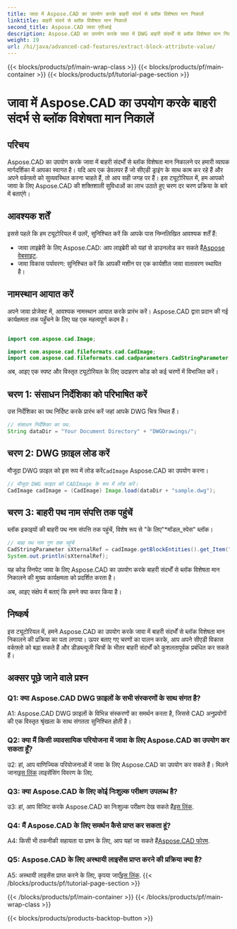 ```yaml
---
title: जावा में Aspose.CAD का उपयोग करके बाहरी संदर्भ से ब्लॉक विशेषता मान निकालें
linktitle: बाहरी संदर्भ से ब्लॉक विशेषता मान निकालें
second_title: Aspose.CAD जावा एपीआई
description: Aspose.CAD का उपयोग करके जावा में DWG बाहरी संदर्भों से ब्लॉक विशेषता मान निकालने पर हमारा ट्यूटोरियल देखें। अपने CAD विकास वर्कफ़्लो को सहजता से बढ़ाएँ।
weight: 19
url: /hi/java/advanced-cad-features/extract-block-attribute-value/
---
```


{{< blocks/products/pf/main-wrap-class >}}
{{< blocks/products/pf/main-container >}}
{{< blocks/products/pf/tutorial-page-section >}}

# जावा में Aspose.CAD का उपयोग करके बाहरी संदर्भ से ब्लॉक विशेषता मान निकालें

## परिचय

Aspose.CAD का उपयोग करके जावा में बाहरी संदर्भों से ब्लॉक विशेषता मान निकालने पर हमारी व्यापक मार्गदर्शिका में आपका स्वागत है। यदि आप एक डेवलपर हैं जो सीएडी ड्राइंग के साथ काम कर रहे हैं और अपने वर्कफ़्लो को सुव्यवस्थित करना चाहते हैं, तो आप सही जगह पर हैं। इस ट्यूटोरियल में, हम आपको जावा के लिए Aspose.CAD की शक्तिशाली सुविधाओं का लाभ उठाते हुए चरण दर चरण प्रक्रिया के बारे में बताएंगे।

## आवश्यक शर्तें

इससे पहले कि हम ट्यूटोरियल में उतरें, सुनिश्चित करें कि आपके पास निम्नलिखित आवश्यक शर्तें हैं:

-  जावा लाइब्रेरी के लिए Aspose.CAD: आप लाइब्रेरी को यहां से डाउनलोड कर सकते हैं[Aspose वेबसाइट](https://releases.aspose.com/cad/java/).
- जावा विकास पर्यावरण: सुनिश्चित करें कि आपकी मशीन पर एक कार्यशील जावा वातावरण स्थापित है।

## नामस्थान आयात करें

अपने जावा प्रोजेक्ट में, आवश्यक नामस्थान आयात करके प्रारंभ करें। Aspose.CAD द्वारा प्रदान की गई कार्यक्षमता तक पहुँचने के लिए यह एक महत्वपूर्ण कदम है।

```java

import com.aspose.cad.Image;

import com.aspose.cad.fileformats.cad.CadImage;
import com.aspose.cad.fileformats.cad.cadparameters.CadStringParameter;
```

अब, आइए एक स्पष्ट और विस्तृत ट्यूटोरियल के लिए उदाहरण कोड को कई चरणों में विभाजित करें।

## चरण 1: संसाधन निर्देशिका को परिभाषित करें

उस निर्देशिका का पथ निर्दिष्ट करके प्रारंभ करें जहां आपके DWG चित्र स्थित हैं।

```java
// संसाधन निर्देशिका का पथ.
String dataDir = "Your Document Directory" + "DWGDrawings/";
```

## चरण 2: DWG फ़ाइल लोड करें

मौजूदा DWG फ़ाइल को इस रूप में लोड करें`CadImage` Aspose.CAD का उपयोग करना।

```java
// मौजूदा DWG फ़ाइल को CADImage के रूप में लोड करें।
CadImage cadImage = (CadImage) Image.load(dataDir + "sample.dwg");
```

## चरण 3: बाहरी पथ नाम संपत्ति तक पहुंचें

ब्लॉक इकाइयों की बाहरी पथ नाम संपत्ति तक पहुंचें, विशेष रूप से "के लिए"*मॉडल_स्पेस" ब्लॉक।

```java
// बाह्य पथ नाम गुण तक पहुंचें
CadStringParameter sXternalRef = cadImage.getBlockEntities().get_Item("*MODEL_SPACE").getXRefPathName();
System.out.println(sXternalRef);
```

यह कोड स्निपेट जावा के लिए Aspose.CAD का उपयोग करके बाहरी संदर्भों से ब्लॉक विशेषता मान निकालने की मुख्य कार्यक्षमता को प्रदर्शित करता है।

अब, आइए संक्षेप में बताएं कि हमने क्या कवर किया है।

## निष्कर्ष

इस ट्यूटोरियल में, हमने Aspose.CAD का उपयोग करके जावा में बाहरी संदर्भों से ब्लॉक विशेषता मान निकालने की प्रक्रिया का पता लगाया। ऊपर बताए गए चरणों का पालन करके, आप अपने सीएडी विकास वर्कफ़्लो को बढ़ा सकते हैं और डीडब्ल्यूजी चित्रों के भीतर बाहरी संदर्भों को कुशलतापूर्वक प्रबंधित कर सकते हैं।

## अक्सर पूछे जाने वाले प्रश्न

### Q1: क्या Aspose.CAD DWG फ़ाइलों के सभी संस्करणों के साथ संगत है?

A1: Aspose.CAD DWG फ़ाइलों के विभिन्न संस्करणों का समर्थन करता है, जिससे CAD अनुप्रयोगों की एक विस्तृत श्रृंखला के साथ संगतता सुनिश्चित होती है।

### Q2: क्या मैं किसी व्यावसायिक परियोजना में जावा के लिए Aspose.CAD का उपयोग कर सकता हूँ?

 उ2: हां, आप वाणिज्यिक परियोजनाओं में जावा के लिए Aspose.CAD का उपयोग कर सकते हैं। मिलने जाना[इस लिंक](https://purchase.aspose.com/buy) लाइसेंसिंग विवरण के लिए.

### Q3: क्या Aspose.CAD के लिए कोई निःशुल्क परीक्षण उपलब्ध है?

 उ3: हां, आप विजिट करके Aspose.CAD का निःशुल्क परीक्षण देख सकते हैं[इस लिंक](https://releases.aspose.com/).

### Q4: मैं Aspose.CAD के लिए समर्थन कैसे प्राप्त कर सकता हूं?

 A4: किसी भी तकनीकी सहायता या प्रश्न के लिए, आप यहां जा सकते हैं[Aspose.CAD फोरम](https://forum.aspose.com/c/cad/19).

### Q5: Aspose.CAD के लिए अस्थायी लाइसेंस प्राप्त करने की प्रक्रिया क्या है?

 A5: अस्थायी लाइसेंस प्राप्त करने के लिए, कृपया जाएँ[इस लिंक](https://purchase.aspose.com/temporary-license/).
{{< /blocks/products/pf/tutorial-page-section >}}

{{< /blocks/products/pf/main-container >}}
{{< /blocks/products/pf/main-wrap-class >}}

{{< blocks/products/products-backtop-button >}}
